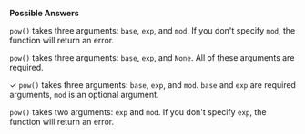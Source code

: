 **Possible Answers**

`pow()` takes three arguments: `base`, `exp`, and `mod`. If you don't specify `mod`, the function will return an error.

`pow()` takes three arguments: `base`, `exp`, and `None`. All of these arguments are required.

✓ `pow()` takes three arguments: `base`, `exp`, and `mod`. `base` and `exp` are required arguments, `mod` is an optional argument.

`pow()` takes two arguments: `exp` and `mod`. If you don't specify `exp`, the function will return an error.